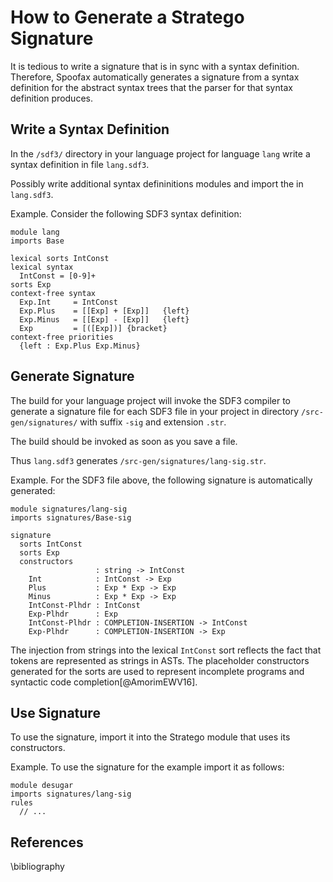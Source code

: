 # How to Generate a Stratego Signature

It is tedious to write a signature that is in sync with a syntax definition.
Therefore, Spoofax automatically generates a signature from a syntax definition for the abstract syntax trees that the parser for that syntax definition produces.


## Write a Syntax Definition

In the `/sdf3/` directory in your language project for language `lang` write a syntax definition in file `lang.sdf3`.

Possibly write additional syntax defininitions modules and import the in `lang.sdf3`.

Example.
Consider the following SDF3 syntax definition:

```sdf3
module lang
imports Base

lexical sorts IntConst
lexical syntax
  IntConst = [0-9]+
sorts Exp
context-free syntax
  Exp.Int     = IntConst  
  Exp.Plus    = [[Exp] + [Exp]]   {left}
  Exp.Minus   = [[Exp] - [Exp]]   {left}
  Exp         = [([Exp])] {bracket}
context-free priorities
  {left : Exp.Plus Exp.Minus}
```


## Generate Signature

The build for your language project will invoke the SDF3 compiler to generate a signature file for each SDF3 file in your project in directory `/src-gen/signatures/` with suffix `-sig` and extension `.str`.

The build should be invoked as soon as you save a file.

Thus `lang.sdf3` generates `/src-gen/signatures/lang-sig.str`.

Example.
For the SDF3 file above, the following signature is automatically generated:

```stratego
module signatures/lang-sig
imports signatures/Base-sig

signature
  sorts IntConst
  sorts Exp
  constructors
                   : string -> IntConst
    Int            : IntConst -> Exp
    Plus           : Exp * Exp -> Exp
    Minus          : Exp * Exp -> Exp
    IntConst-Plhdr : IntConst
    Exp-Plhdr      : Exp
    IntConst-Plhdr : COMPLETION-INSERTION -> IntConst
    Exp-Plhdr      : COMPLETION-INSERTION -> Exp
```

The injection from strings into the lexical `IntConst` sort reflects the fact that tokens are represented as strings in ASTs.
The placeholder constructors generated for the sorts are used to represent incomplete programs and syntactic code completion[@AmorimEWV16].


## Use Signature

To use the signature, import it into the Stratego module that uses its constructors.

Example.
To use the signature for the example import it as follows:

```stratego
module desugar
imports signatures/lang-sig
rules
  // ...
```


## References

\bibliography
